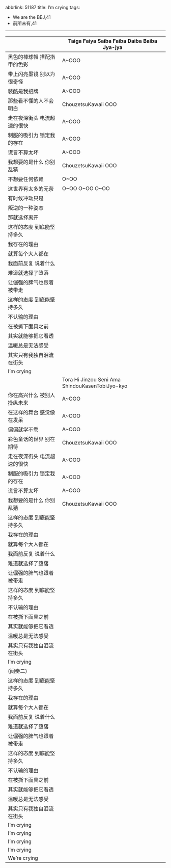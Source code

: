 abbrlink: 51187
title: I’m crying
tags:
  - We are the BEJ,41
  - 前所未有,41
---
|      |Taiga Faiya Saiba Faiba Daiba Baiba Jya-jya|
|--|--|
|黑色的棒球帽 搭配指甲的色彩|A~OOO|
|带上闪亮墨镜 别以为很奇怪|A~OOO|
|装酷是我招牌|A~OOO|
|那些看不懂的人不会明白|ChouzetsuKawaii OOO|
|走在夜深街头 电流超速的很快|A~OOO|
|制服的吸引力 锁定我的存在|A~OOO|
|谎言不算太坏|A~OOO|
|我想要的是什么 你别乱猜|ChouzetsuKawaii OOO|
|不想要任何依赖|O~OO|
|这世界有太多的无奈|O~OO O~OO O~OO|
|有时候冲动只是|      |
|叛逆的一种姿态|      |
|那就选择离开|      |
|这样的态度 到底能坚持多久|      |
|我存在的理由|      |
|就算每个大人都在|      |
|我面前反复 说着什么|      |
|难道就选择了堕落|      |
|让倔强的脾气也跟着被带走|      |
|这样的态度 到底能坚持多久|      |
|不认输的理由|      |
|在被撕下面具之前|      |
|其实就能够把它看透|      |
|温暖总是无法感受|      |
|其实只有我独自泪流在街头|      |
|I’m crying|      |
|      |Tora Hi Jinzou Seni Ama ShindouKasenTobiJyo-kyo|
|你在高兴什么 被别人操纵未来|A~OOO|
|在这样的舞台 感觉像在发呆|A~OOO|
|偏偏就学不乖|A~OOO|
|彩色童话的世界 别在期待|ChouzetsuKawaii OOO|
|走在夜深街头 电流超速的很快|A~OOO|
|制服的吸引力 锁定我的存在|A~OOO|
|谎言不算太坏|A~OOO|
|我想要的是什么 你别乱猜|ChouzetsuKawaii OOO|
|这样的态度 到底能坚持多久|      |
|我存在的理由|      |
|就算每个大人都在|      |
|我面前反复 说着什么|      |
|难道就选择了堕落|      |
|让倔强的脾气也跟着被带走|      |
|这样的态度 到底能坚持多久|      |
|不认输的理由|      |
|在被撕下面具之前|      |
|其实就能够把它看透|      |
|温暖总是无法感受|      |
|其实只有我独自泪流在街头|      |
|I’m crying|      |
|(间奏二)|      |
|这样的态度 到底能坚持多久|      |
|我存在的理由|      |
|就算每个大人都在|      |
|我面前反复 说着什么|      |
|难道就选择了堕落|      |
|让倔强的脾气也跟着被带走|      |
|这样的态度 到底能坚持多久|      |
|不认输的理由|      |
|在被撕下面具之前|      |
|其实就能够把它看透|      |
|温暖总是无法感受|      |
|其实只有我独自泪流在街头|      |
|I’m crying|      |
|I’m crying|      |
|I’m crying|      |
|I’m crying|      |
|We’re crying|      |